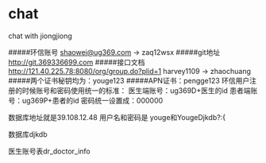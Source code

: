 # chat
chat with jiongjiong

#####环信账号
	shaowei@ug369.com -> zaq12wsx
#####git地址
	http://git.369336699.com
#####接口文档
	http://121.40.225.78:8080/org/group.do?plid=1
	harvey1109 -> zhaochuang
#####两个证书秘钥均为：youge123
#####APN证书：pengge123
环信用户注册的时候账号和密码使用统一的标准：
医生端账号：ug369D+医生的id
患者端账号：ug369P+患者的id
密码统一设置成：000000

数据库地址就是39.108.12.48   用户名和密码是  youge和YougeDjkdb?:{

数据库djkdb

医生账号表dr_doctor_info